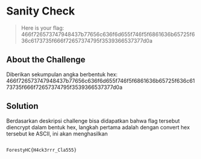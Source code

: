 # Sanity Check
> Here is your flag: 466f726573747948437b77656c636f6d655f746f5f6861636b65725f636c6173735f666f72657374795f3539366537377d0a

## About the Challenge
Diberikan sekumpulan angka berbentuk hex: 466f726573747948437b77656c636f6d655f746f5f6861636b65725f636c6173735f666f72657374795f3539366537377d0a

## Solution
Berdasarkan deskripsi challenge bisa didapatkan bahwa flag tersebut diencrypt 
dalam bentuk hex, langkah pertama adalah dengan convert hex tersebut ke ASCII,
ini akan menghasilkan 

```shell

ForestyHC{H4ck3rrr_Cla555}
```
